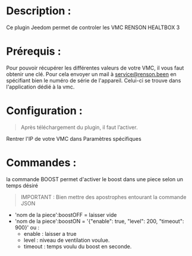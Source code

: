 Description :
===

Ce plugin Jeedom permet de controler les VMC RENSON HEALTBOX 3


Prérequis :
===
Pour pouvoir récupérer les différentes valeurs de votre VMC, il vous faut obtenir une clé.
Pour cela envoyer un mail à service@renson.been en spécifiant bien le numéro de série de l'appareil.
Celui-ci se trouve dans l'application dédié à la vmc.


Configuration :
===
> Après téléchargement du plugin, il faut l’activer.

Rentrer l'IP de votre VMC dans Paramètres spécifiques


Commandes :
===

la commande BOOST permet d'activer le boost dans une piece selon un temps désiré

> IMPORTANT :  Bien mettre des apostrophes entourant la commande JSON

- 'nom de la piece':boostOFF  =  laisser vide
- 'nom de la piece':boostON  = '{"enable": true, "level": 200, "timeout": 900}' ou : 
   - enable : laisser a true
   - level : niveau de ventilation voulue.
   - timeout : temps voulu du boost en seconde.
